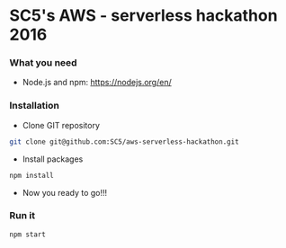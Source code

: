 # SC5's AWS - serverless hackathon 2016

### What you need
* Node.js and npm: https://nodejs.org/en/


### Installation
* Clone GIT repository
```bash
git clone git@github.com:SC5/aws-serverless-hackathon.git
```
* Install packages
```bash
npm install
```
* Now you ready to go!!!

### Run it
```bash
npm start
```